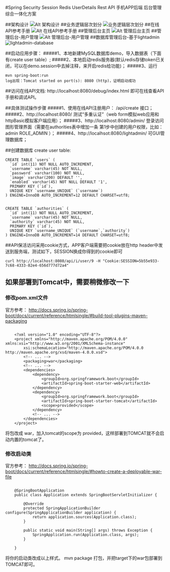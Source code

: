 #Spring Security Session Redis UserDetails Rest API 手机APP后端 后台管理 综合一体化方案

##架构设计
![Alt 架构设计](https://cloud.githubusercontent.com/assets/3350211/8512734/6e6de47a-2383-11e5-8f1f-f30632b556d1.png)
##业务逻辑层次划分
![业务逻辑层次划分](https://cloud.githubusercontent.com/assets/3350211/8520535/a580a94a-240d-11e5-8516-1d6f1b1ef317.jpg)
##在线API参考手册
![Alt 在线API参考手册](https://cloud.githubusercontent.com/assets/3350211/8520167/a0072938-240a-11e5-8f74-4496a72f0355.png)
##管理后台主页
![Alt 管理后台主页](https://cloud.githubusercontent.com/assets/3350211/8520168/a477b604-240a-11e5-84c1-8dc71d2f5496.png)
##管理后台-用户管理
![Alt 管理后台-用户管理](https://cloud.githubusercontent.com/assets/3350211/8520171/a6689f3c-240a-11e5-8f2c-889a77f871ff.png)
##数据库管理后台-基于lightadmin
![lightadmin-database](https://cloud.githubusercontent.com/assets/3350211/8520344/e0bfb958-240b-11e5-90b4-78625bd0e3de.png)

##启动应用步骤：
#####1、本地新建MySQL数据库demo，导入数据表（下面有create user table）;
#####2、本地启动redis服务器(默认redis存储token已关闭，可以在demo.session中去掉注释，来开启redis给功能)；
#####3、运行 
```
mvn spring-boot:run
log出现：Tomcat started on port(s): 8080 (http)，证明启动成功
```
##访问在线API文档:
http://localhost:8080/debug/index.html 即可在线查看API手册和调试API。

##具体测试操作步骤
#####1、使用在线API注册用户： /api/create 接口；
#####2、http://localhost:8080/ 测试“多重认证”（web form模拟web应用和httpBasic模拟客户端应用）；
#####3、http://localhost:8080/admin/ 登录访问图形管理界面（需要在authorities表中增加一条 第1步中创建的用户权限，比如：admin ROLE_ADMIN ）；
#####4、http://localhsot:8080/lightadmin/ 可GUI管理数据库；


##创建数据库
create user table:
```
CREATE TABLE `users` (
  `id` int(11) NOT NULL AUTO_INCREMENT,
  `username` varchar(45) NOT NULL,
  `password` varchar(100) NOT NULL,
  `image` varchar(200) DEFAULT '',
  `enabled` varchar(45) NOT NULL DEFAULT '1',
  PRIMARY KEY (`id`),
  UNIQUE KEY `username_UNIQUE` (`username`)
) ENGINE=InnoDB AUTO_INCREMENT=12 DEFAULT CHARSET=utf8;


CREATE TABLE `authorities` (
  `id` int(11) NOT NULL AUTO_INCREMENT,
  `username` varchar(45) NOT NULL,
  `authority` varchar(45) NOT NULL,
  PRIMARY KEY (`id`),
  UNIQUE KEY `username_UNIQUE` (`username`,`authority`)
) ENGINE=InnoDB AUTO_INCREMENT=14 DEFAULT CHARSET=utf8;
```

##API保活访问采用cookie方式，APP客户端需要把cookie放在http  header中发送到服务端，测试如下，SESSION换成你得到的cookie即可
```
curl http://localhost:8080/api/i/user/9 -H "Cookie:SESSION=5b55e933-7c68-4333-82e4-656d777d72a4"
```

## 如果部署到Tomcat中，需要稍微修改一下

### 修改pom.xml文件

官方参考：
http://docs.spring.io/spring-boot/docs/current/reference/htmlsingle/#build-tool-plugins-maven-packaging

```

	<?xml version="1.0" encoding="UTF-8"?>
	<project xmlns="http://maven.apache.org/POM/4.0.0" xmlns:xsi="http://www.w3.org/2001/XMLSchema-instance"
	    xsi:schemaLocation="http://maven.apache.org/POM/4.0.0 http://maven.apache.org/xsd/maven-4.0.0.xsd">
	    <!-- ... -->
	    <packaging>war</packaging>
	    <!-- ... -->
	    <dependencies>
	        <dependency>
	            <groupId>org.springframework.boot</groupId>
	            <artifactId>spring-boot-starter-web</artifactId>
	        </dependency>
	        <dependency>
	            <groupId>org.springframework.boot</groupId>
	            <artifactId>spring-boot-starter-tomcat</artifactId>
	            <scope>provided</scope>
	        </dependency>
	        <!-- ... -->
	    </dependencies>
	</project>

```

将包改成 war，加入tomcat的scope为 provided，这样部署到TOMCAT就不会启动内置的tomcat了。

### 修改启动类

官方参考：
http://docs.spring.io/spring-boot/docs/current/reference/htmlsingle/#howto-create-a-deployable-war-file

```

	@SpringBootApplication
	public class Application extends SpringBootServletInitializer {
	
	    @Override
	    protected SpringApplicationBuilder configure(SpringApplicationBuilder application) {
	        return application.sources(Application.class);
	    }
	
	    public static void main(String[] args) throws Exception {
	        SpringApplication.run(Application.class, args);
	    }
	
	}

```

将你的启动类改成以上样式。 mvn package 打包，并把target下的war包部署到TOMCAT即可。
